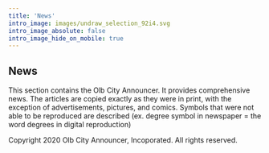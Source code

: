 ```yaml
---
title: 'News'
intro_image: images/undraw_selection_92i4.svg
intro_image_absolute: false
intro_image_hide_on_mobile: true
---
```

## News

This section contains the Olb City Announcer. It provides comprehensive news.
The articles are copied exactly as they were in print, with the exception of advertisements, pictures, and comics. Symbols that were not able to be reproduced are described (ex. degree symbol in newspaper = the word degrees in digital reproduction)

Copyright 2020 Olb City Announcer, Incoporated. All rights reserved.


  
  
